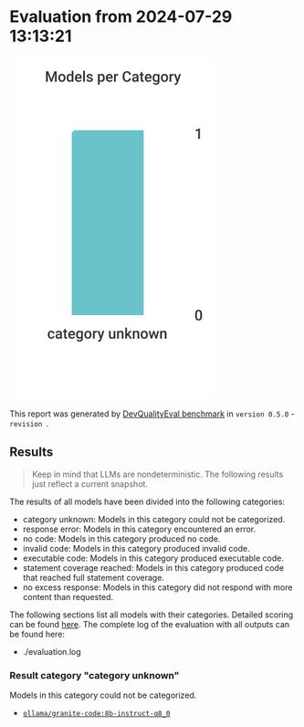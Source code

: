 # Evaluation from 2024-07-29 13:13:21

![Bar chart that categorizes all evaluated models.](./categories.svg)

This report was generated by [DevQualityEval benchmark](https://github.com/symflower/eval-dev-quality) in `version 0.5.0` - `revision `.

## Results

> Keep in mind that LLMs are nondeterministic. The following results just reflect a current snapshot.

The results of all models have been divided into the following categories:
- category unknown: Models in this category could not be categorized.
- response error: Models in this category encountered an error.
- no code: Models in this category produced no code.
- invalid code: Models in this category produced invalid code.
- executable code: Models in this category produced executable code.
- statement coverage reached: Models in this category produced code that reached full statement coverage.
- no excess response: Models in this category did not respond with more content than requested.

The following sections list all models with their categories. Detailed scoring can be found [here](./evaluation.csv). The complete log of the evaluation with all outputs can be found here:
- ./evaluation.log

### Result category "category unknown"

Models in this category could not be categorized.

- [`ollama/granite-code:8b-instruct-q8_0`](./ollama_granite-code_8b-instruct-q8_0/)


